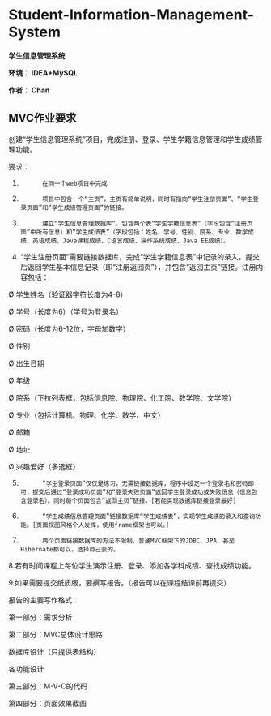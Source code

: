 # Student-Information-Management-System

**学生信息管理系统**

**环境： IDEA+MySQL**

**作者： Chan**



## MVC作业要求

创建“学生信息管理系统”项目，完成注册、登录、学生学籍信息管理和学生成绩管理功能。

要求：

1.           在同一个web项目中完成

2.           项目中包含一个“主页”，主页有简单说明，同时有指向“学生注册页面”、“学生登录页面”和“学生成绩管理页面”的链接。

3.           建立“学生信息管理数据库”，包含两个表“学生学籍信息表”（字段包含“注册页面”中所有信息）和“学生成绩表”（字段包括：姓名、学号、性别、院系、专业、数学成绩、英语成绩、Java课程成绩，C语言成绩、操作系统成绩、Java EE成绩）。

4. “学生注册页面”需要链接数据库，完成“学生学籍信息表”中记录的录入，提交后返回学生基本信息记录（即“注册返回页”），并包含“返回主页”链接。注册内容包括：

Ø  学生姓名（验证器字符长度为4-8）

Ø  学号（长度为6）（学号为登录名）

Ø  密码（长度为6-12位，字母加数字）

Ø  性别

Ø  出生日期

Ø  年级

Ø  院系（下拉列表框，包括信息院、物理院、化工院、数学院、文学院）

Ø  专业（包括计算机、物理、化学、数学、中文）

Ø  邮箱

Ø  地址

Ø  兴趣爱好（多选框）

5.           “学生登录页面”仅仅是练习，无需链接数据库，程序中设定一个登录名和密码即可，提交后通过“登录成功页面”和“登录失败页面”返回学生登录成功或失败信息（信息包含登录名）。同时每个页面包含“返回主页”链接。[若能实现数据库链接登录最好]

6.           “学生成绩信息管理页面”链接数据库“学生成绩表”，实现学生成绩的录入和查询功能。[页面视图风格个人发挥，使用frame框架也可以。]


7.           两个页面链接数据库的方法不限制，普通MVC框架下的JDBC、JPA，甚至Hibernate都可以，选择自己会的。

8.若有时间课程上每位学生演示注册、登录、添加各学科成绩、查找成绩功能。

9.如果需要提交纸质版，要撰写报告。（报告可以在课程结课前再提交）

报告的主要写作格式：

第一部分：需求分析

第二部分：MVC总体设计思路

数据库设计（只提供表结构）

各功能设计

第三部分：M-V-C的代码

第四部分：页面效果截图

 

 